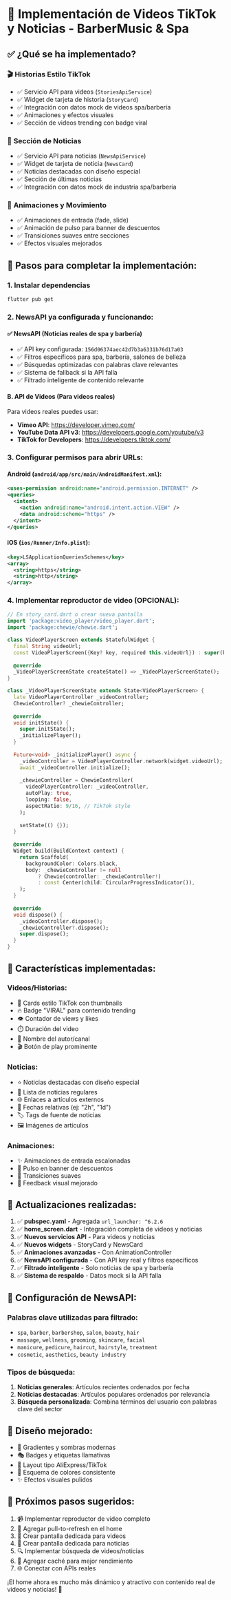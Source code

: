 # 📱 Implementación de Videos TikTok y Noticias - BarberMusic & Spa

## ✅ **¿Qué se ha implementado?**

### 🎬 **Historias Estilo TikTok**
- ✅ Servicio API para videos (`StoriesApiService`)
- ✅ Widget de tarjeta de historia (`StoryCard`)
- ✅ Integración con datos mock de videos spa/barbería
- ✅ Animaciones y efectos visuales
- ✅ Sección de videos trending con badge viral

### 📰 **Sección de Noticias**
- ✅ Servicio API para noticias (`NewsApiService`)
- ✅ Widget de tarjeta de noticia (`NewsCard`)
- ✅ Noticias destacadas con diseño especial
- ✅ Sección de últimas noticias
- ✅ Integración con datos mock de industria spa/barbería

### 🎨 **Animaciones y Movimiento**
- ✅ Animaciones de entrada (fade, slide)
- ✅ Animación de pulso para banner de descuentos
- ✅ Transiciones suaves entre secciones
- ✅ Efectos visuales mejorados

## 🔧 **Pasos para completar la implementación:**

### 1. **Instalar dependencias**
```bash
flutter pub get
```

### 2. **NewsAPI ya configurada y funcionando:**

#### **✅ NewsAPI (Noticias reales de spa y barbería)**
- ✅ API key configurada: `156d06374aec42d7b3a6331b76d17a03`
- ✅ Filtros específicos para spa, barbería, salones de belleza
- ✅ Búsquedas optimizadas con palabras clave relevantes
- ✅ Sistema de fallback si la API falla
- ✅ Filtrado inteligente de contenido relevante

#### **B. API de Videos (Para videos reales)**
Para videos reales puedes usar:
- **Vimeo API**: https://developer.vimeo.com/
- **YouTube Data API v3**: https://developers.google.com/youtube/v3
- **TikTok for Developers**: https://developers.tiktok.com/

### 3. **Configurar permisos para abrir URLs:**

#### **Android (`android/app/src/main/AndroidManifest.xml`):**
```xml
<uses-permission android:name="android.permission.INTERNET" />
<queries>
  <intent>
    <action android:name="android.intent.action.VIEW" />
    <data android:scheme="https" />
  </intent>
</queries>
```

#### **iOS (`ios/Runner/Info.plist`):**
```xml
<key>LSApplicationQueriesSchemes</key>
<array>
  <string>https</string>
  <string>http</string>
</array>
```

### 4. **Implementar reproductor de video (OPCIONAL):**
```dart
// En story_card.dart o crear nueva pantalla
import 'package:video_player/video_player.dart';
import 'package:chewie/chewie.dart';

class VideoPlayerScreen extends StatefulWidget {
  final String videoUrl;
  const VideoPlayerScreen({Key? key, required this.videoUrl}) : super(key: key);
  
  @override
  _VideoPlayerScreenState createState() => _VideoPlayerScreenState();
}

class _VideoPlayerScreenState extends State<VideoPlayerScreen> {
  late VideoPlayerController _videoController;
  ChewieController? _chewieController;
  
  @override
  void initState() {
    super.initState();
    _initializePlayer();
  }
  
  Future<void> _initializePlayer() async {
    _videoController = VideoPlayerController.network(widget.videoUrl);
    await _videoController.initialize();
    
    _chewieController = ChewieController(
      videoPlayerController: _videoController,
      autoPlay: true,
      looping: false,
      aspectRatio: 9/16, // TikTok style
    );
    
    setState(() {});
  }
  
  @override
  Widget build(BuildContext context) {
    return Scaffold(
      backgroundColor: Colors.black,
      body: _chewieController != null
          ? Chewie(controller: _chewieController!)
          : const Center(child: CircularProgressIndicator()),
    );
  }
  
  @override
  void dispose() {
    _videoController.dispose();
    _chewieController?.dispose();
    super.dispose();
  }
}
```

## 🎯 **Características implementadas:**

### **Videos/Historias:**
- 📱 Cards estilo TikTok con thumbnails
- 🔥 Badge "VIRAL" para contenido trending
- 👁️ Contador de views y likes
- ⏱️ Duración del video
- 👤 Nombre del autor/canal
- 🎬 Botón de play prominente

### **Noticias:**
- ⭐ Noticias destacadas con diseño especial
- 📰 Lista de noticias regulares
- 🌐 Enlaces a artículos externos
- 📅 Fechas relativas (ej: "2h", "1d")
- 🏷️ Tags de fuente de noticias
- 🖼️ Imágenes de artículos

### **Animaciones:**
- ✨ Animaciones de entrada escalonadas
- 💓 Pulso en banner de descuentos
- 🌊 Transiciones suaves
- 📱 Feedback visual mejorado

## 🔄 **Actualizaciones realizadas:**

1. ✅ **pubspec.yaml** - Agregada `url_launcher: ^6.2.6`
2. ✅ **home_screen.dart** - Integración completa de videos y noticias
3. ✅ **Nuevos servicios API** - Para videos y noticias
4. ✅ **Nuevos widgets** - StoryCard y NewsCard
5. ✅ **Animaciones avanzadas** - Con AnimationController
6. ✅ **NewsAPI configurada** - Con API key real y filtros específicos
7. ✅ **Filtrado inteligente** - Solo noticias de spa y barbería
8. ✅ **Sistema de respaldo** - Datos mock si la API falla

## 🎯 **Configuración de NewsAPI:**

### **Palabras clave utilizadas para filtrado:**
- `spa`, `barber`, `barbershop`, `salon`, `beauty`, `hair`
- `massage`, `wellness`, `grooming`, `skincare`, `facial`
- `manicure`, `pedicure`, `haircut`, `hairstyle`, `treatment`
- `cosmetic`, `aesthetics`, `beauty industry`

### **Tipos de búsqueda:**
1. **Noticias generales**: Artículos recientes ordenados por fecha
2. **Noticias destacadas**: Artículos populares ordenados por relevancia
3. **Búsqueda personalizada**: Combina términos del usuario con palabras clave del sector

## 🎨 **Diseño mejorado:**

- 🌈 Gradientes y sombras modernas
- 🎭 Badges y etiquetas llamativas
- 📐 Layout tipo AliExpress/TikTok
- 🔴 Esquema de colores consistente
- ✨ Efectos visuales pulidos

## 🚀 **Próximos pasos sugeridos:**

1. 📹 Implementar reproductor de video completo
2. 🔄 Agregar pull-to-refresh en el home
3. 📱 Crear pantalla dedicada para videos
4. 📰 Crear pantalla dedicada para noticias
5. 🔍 Implementar búsqueda de videos/noticias
6. 💾 Agregar caché para mejor rendimiento
7. 🌐 Conectar con APIs reales

¡El home ahora es mucho más dinámico y atractivo con contenido real de videos y noticias! 🎉